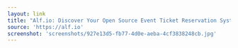 ```yaml
---
layout: link
title: "Alf.io: Discover Your Open Source Event Ticket Reservation System"
source: 'https://alf.io'
screenshot: 'screenshots/927e13d5-fb77-4d0e-aeba-4cf3838248cb.jpg'
---
```


